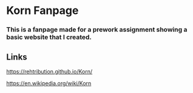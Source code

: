 # Korn Fanpage
### This is a fanpage made for a prework assignment showing a basic website that I created.

## Links
https://rehtribution.github.io/Korn/


https://en.wikipedia.org/wiki/Korn
